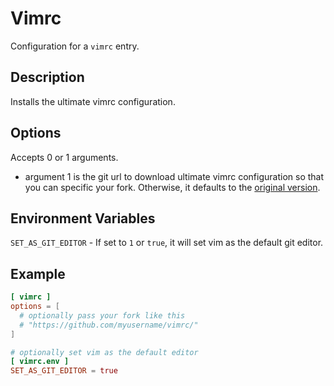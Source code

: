 # Vimrc

Configuration for a `vimrc` entry.

## Description

Installs the ultimate vimrc configuration.

## Options

Accepts 0 or 1 arguments.

- argument 1 is the git url to download ultimate vimrc configuration so that you can specific your fork. Otherwise, it defaults to the [original version](https://github.com/amix/vimrc/).

## Environment Variables

`SET_AS_GIT_EDITOR` - If set to `1` or `true`, it will set vim as the default git editor.

## Example

```toml
[ vimrc ]
options = [
  # optionally pass your fork like this
  # "https://github.com/myusername/vimrc/"
]

# optionally set vim as the default editor
[ vimrc.env ]
SET_AS_GIT_EDITOR = true
```
